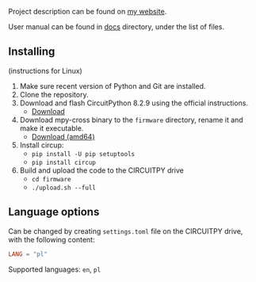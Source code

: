 Project description can be found on
[my website](https://mateusznowak.dev/projects/automatic-door-controller/).

User manual can be found in [docs](./docs) directory, under the list of files.

## Installing

(instructions for Linux)

1. Make sure recent version of Python and Git are installed.
2. Clone the repository.
3. Download and flash CircuitPython 8.2.9 using the official instructions.
    - [Download](https://adafruit-circuit-python.s3.amazonaws.com/bin/raspberry_pi_pico/en_US/adafruit-circuitpython-raspberry_pi_pico-en_US-8.2.9.uf2)
4. Download mpy-cross binary to the `firmware` directory, rename it and make it
   executable.
    - [Download (amd64)](https://adafruit-circuit-python.s3.amazonaws.com/bin/mpy-cross/linux-amd64/mpy-cross-linux-amd64-8.2.9.static)
5. Install circup:
    - `pip install -U pip setuptools`
    - `pip install circup`
6. Build and upload the code to the CIRCUITPY drive
    - `cd firmware`
    - `./upload.sh --full`

## Language options

Can be changed by creating `settings.toml` file on the CIRCUITPY drive, with the
following content:

```toml
LANG = "pl"
```

Supported languages: `en`, `pl`
